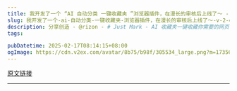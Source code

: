 ```yaml
---
title: 我开发了一个 “AI 自动分类 一键收藏夹 ”浏览器插件，在漫长的审核后上线了～ - V2EX
slug: 我开发了一个-ai-自动分类-一键收藏夹-浏览器插件，在漫长的审核后上线了～-v-2-ex
description: 分享创造 - @rizon - # Just Mark - AI 收藏夹一键收藏你需要的网页，不用焦虑于如何分类整理管理，无需手动整理收藏，AI 会自动整理您收藏的网页。快速检索你过去收藏的页面，不用再因为想不起网页的名
tags: 

pubDatetime: 2025-02-17T08:14:15+08:00
ogImage: https://cdn.v2ex.com/avatar/8b75/b98f/305534_large.png?m=1735619271
---
```


[原文链接](https://www.v2ex.com/t/1013245)

---



